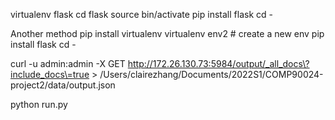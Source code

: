 <!-- flask environment setup -->
virtualenv flask
cd flask
source bin/activate
pip install flask
cd -

Another method
pip install virtualenv
virtualenv env2  # create a new env
pip install flask
cd -


<!-- retrieve couchdb database -->
curl -u admin:admin -X GET http://172.26.130.73:5984/output/_all_docs\?include_docs\=true > /Users/clairezhang/Documents/2022S1/COMP90024-project2/data/output.json

<!-- preprocess some data -->
<!-- python preprocess.py -->

<!-- render web -->
python run.py